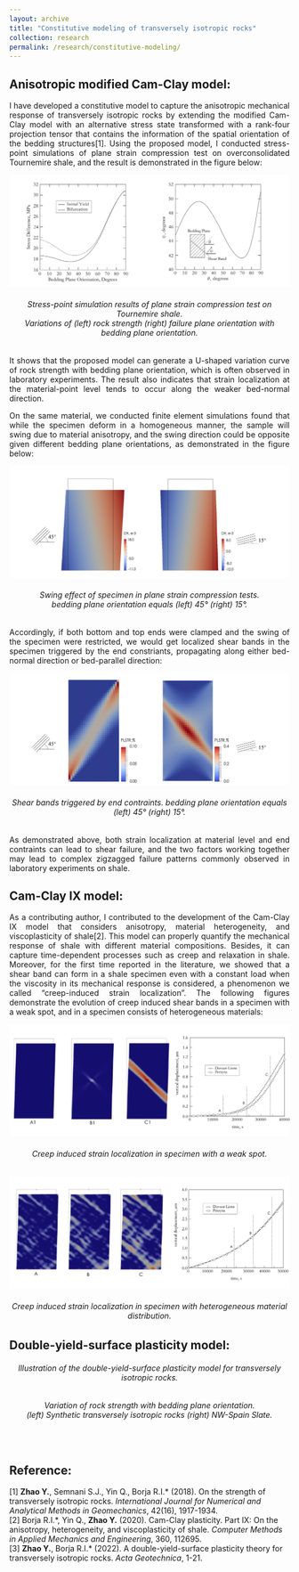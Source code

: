 ```yaml
---
layout: archive
title: "Constitutive modeling of transversely isotropic rocks"
collection: research
permalink: /research/constitutive-modeling/
---
```

## Anisotropic modified Cam-Clay model:
<p align="justify">
I have developed a constitutive model to capture the anisotropic mechanical response of transversely isotropic rocks by extending the modified Cam-Clay model with an alternative stress state transformed with a rank-four projection tensor that contains the information of the spatial orientation of the bedding structures[1]. Using the proposed model, I conducted stress-point simulations of plane strain compression test on overconsolidated Tournemire shale, and the result is demonstrated in the figure below:  
</p>
<img src="/images/AMCC_1.jpg"/>  
<h6 align="center">Stress-point simulation results of plane strain compression test on Tournemire shale. <br>
Variations of (left) rock strength (right) failure plane orientation with bedding plane orientation.  
</h6>
<p align="justify">
It shows that the proposed model can generate a U-shaped variation curve of rock strength with bedding plane orientation, which is often observed in laboratory experiments. The result also indicates that strain localization at the material-point level tends to occur along the weaker bed-normal direction.  
</p>
<p align="justify">
On the same material, we conducted finite element simulations found that while the specimen deform in a homogeneous manner, the sample will swing due to material anisotropy, and the swing direction could be opposite given different bedding plane orientations, as demonstrated in the figure below:  
</p>
<img src="/images/AMCC_2.jpg"/>    
<h6 align="center">
Swing effect of specimen in plane strain compression tests.<br>
bedding plane orientation equals (left) 45° (right) 15°.    
</h6>
<p align="justify">
Accordingly, if both bottom and top ends were clamped and the swing of the specimen were restricted, we would get localized shear bands in the specimen triggered by the end constriants, propagating along either bed-normal direction or bed-parallel direction:  
</p>
<img src="/images/AMCC_3.jpg"/>  
<h6 align="center">
Shear bands triggered by end contraints. bedding plane orientation equals (left) 45° (right) 15°.  
</h6>
<p align="justify">
As demonstrated above, both strain localization at material level and end contraints can lead to shear failure, and the two factors working together may lead to complex zigzagged failure patterns commonly observed in laboratory experiments on shale.  
</p>

## Cam-Clay IX model:
<p align="justify">
As a contributing author, I contributed to the development of the Cam-Clay IX model that considers anisotropy, material heterogeneity, and viscoplasticity of shale[2]. This model can properly quantify the mechanical response of shale with different material compositions. Besides, it can capture time-dependent processes such as creep and relaxation in shale. Moreover, for the first time reported in the literature, we showed that a shear band can form in a shale specimen even with a constant load when the viscosity in its mechanical response is considered, a phenomenon we called “creep-induced strain localization”. The following figures demonstrate the evolution of creep induced shear bands in a specimen with a weak spot, and in a specimen consists of heterogeneous materials:  
</p>
<img src="/images/CCIX_1.jpg"/>  
<h6 align="center">
Creep induced strain localization in specimen with a weak spot.  
</h6>
<img src="/images/CCIX_2.jpg"/>  
<h6 align="center">
Creep induced strain localization in specimen with heterogeneous material distribution.  
</h6>

## Double-yield-surface plasticity model:  
<p align="justify>
For transversely isotropic rocks, the bedding structure can result in an anisotropic rock matrix whose mechanical response can be characterized with the anisotropic modified Cam-Clay model. Moreover, the bedding planes are also weak planes along which plastic sliding can occur. These two competing mechanisms together determine the overall response of the material. Based on this concept, in addition to using the AMCC model to quantify the anisotropic response of the rock matrix, we treated plastic sliding along weak bedding planes with distinction and proposed a double-yield-surface plasticity model for transversely isotropi crocks[3].  
</p>
<img src="/images/DYS_1.jpg"/>  
<h6 align="center">
Illustration of the double-yield-surface plasticity model for transversely isotropic rocks.  
</h6>
<p align="justify>                 
The following figure demonstrates calibrated variation curve of rock strength with bedding plane orientation. It shows that prediction generated with the double-yield-surface plasticity model will be better than that generated with the AMCC model alone, indicating that it's necessary to treat failure along the weak bedding planes as a specific and discrete failure mode.  
</p>
<img src="/images/DYS_2.jpg"/>  
<h6 align="center">
Variation of rock strength with bedding plane orientation. <br>
(left) Synthetic transversely isotropic rocks (right) NW-Spain Slate.  
</h6>
<br>

## Reference:  
\[1\] <b>Zhao Y.</b>, Semnani S.J., Yin Q., Borja R.I.* (2018). On the strength of transversely isotropic rocks. <i>International Journal for Numerical and Analytical Methods in Geomechanics</i>, 42(16), 1917-1934.  
\[2\] Borja R.I.\*, Yin Q., <b>Zhao Y.</b> (2020). Cam-Clay plasticity. Part IX: On the anisotropy, heterogeneity, and viscoplasticity of shale. <i>Computer Methods in Applied Mechanics and Engineering</i>, 360, 112695.  
\[3\] <b>Zhao Y.</b>, Borja R.I.* (2022). A double-yield-surface plasticity theory for transversely isotropic rocks. <i>Acta Geotechnica</i>, 1-21.
